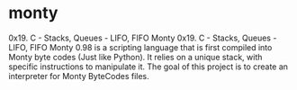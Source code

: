 # monty
0x19. C - Stacks, Queues - LIFO, FIFO
Monty
0x19. C - Stacks, Queues - LIFO, FIFO
Monty 0.98 is a scripting language that is first compiled into Monty byte codes (Just like Python). It relies on a unique stack, with specific instructions to manipulate it. The goal of this project is to create an interpreter for Monty ByteCodes files.
